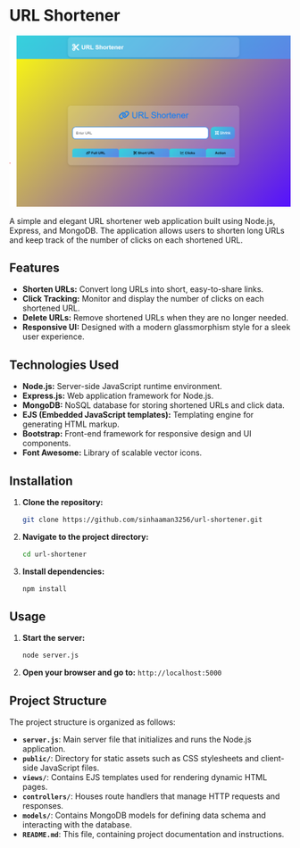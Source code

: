 # URL Shortener

![Project Screenshot](image.png)

A simple and elegant URL shortener web application built using Node.js, Express, and MongoDB. The application allows users to shorten long URLs and keep track of the number of clicks on each shortened URL.

## Features

- **Shorten URLs:** Convert long URLs into short, easy-to-share links.
- **Click Tracking:** Monitor and display the number of clicks on each shortened URL.
- **Delete URLs:** Remove shortened URLs when they are no longer needed.
- **Responsive UI:** Designed with a modern glassmorphism style for a sleek user experience.

## Technologies Used

- **Node.js:** Server-side JavaScript runtime environment.
- **Express.js:** Web application framework for Node.js.
- **MongoDB:** NoSQL database for storing shortened URLs and click data.
- **EJS (Embedded JavaScript templates):** Templating engine for generating HTML markup.
- **Bootstrap:** Front-end framework for responsive design and UI components.
- **Font Awesome:** Library of scalable vector icons.

## Installation

1. **Clone the repository:**
    ```sh
    git clone https://github.com/sinhaaman3256/url-shortener.git
    ```
2. **Navigate to the project directory:**
    ```sh
    cd url-shortener
    ```
3. **Install dependencies:**
    ```sh
    npm install
    ```

## Usage

1. **Start the server:**
    ```sh
    node server.js
    ```
2. **Open your browser and go to:** `http://localhost:5000`

## Project Structure

The project structure is organized as follows:

- **`server.js`**: Main server file that initializes and runs the Node.js application.
- **`public/`**: Directory for static assets such as CSS stylesheets and client-side JavaScript files.
- **`views/`**: Contains EJS templates used for rendering dynamic HTML pages.
- **`controllers/`**: Houses route handlers that manage HTTP requests and responses.
- **`models/`**: Contains MongoDB models for defining data schema and interacting with the database.
- **`README.md`**: This file, containing project documentation and instructions.

